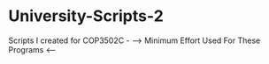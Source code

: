 # University-Scripts-2
Scripts I created for COP3502C - --> Minimum Effort Used For These Programs <--
